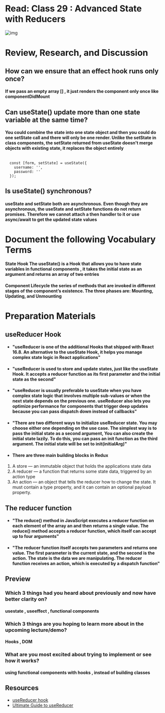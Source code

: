 # Read: Class 29 : Advanced State with Reducers

![img](https://camo.githubusercontent.com/39edc655449f6262a9a7be81b38da2a83896b55c8c1b146a8922ae1804ccbe91/68747470733a2f2f7265732e636c6f7564696e6172792e636f6d2f64676576653764616f2f696d6167652f75706c6f61642f76313538303636353932322f5573655f526564756365725f536964655f4566666563745f44656d6f2e706e67)

# Review, Research, and Discussion

## How can we ensure that an effect hook runs only once?

#### If we pass an empty array [] , it just renders the component only once like componentDidMount

## Can useState() update more than one state variable at the same time?

#### You could combine the state into one state object and then you could do one setState call and there will only be one render. Unlike the setState in class components, the setState returned from useState doesn't merge objects with existing state, it replaces the object entirely

```

  const [form, setState] = useState({
    username: '',
    password: ''
  });

```

## Is useState() synchronous?

#### useState and setState both are asynchronous. Even though they are asynchronous, the useState and setState functions do not return promises. Therefore we cannot attach a then handler to it or use async/await to get the updated state values

# Document the following Vocabulary Terms

#### State Hook The useState() is a Hook that allows you to have state variables in functional components , it takes the initial state as an argument and returns an array of two entries

#### Component Lifecycle the series of methods that are invoked in different stages of the component’s existence. The three phases are: Mounting, Updating, and Unmounting

# Preparation Materials

## useReducer Hook

* #### "useReducer is one of the additional Hooks that shipped with React 16.8. An alternative to the useState Hook, it helps you manage complex state logic in React applications"

* #### "useReducer is used to store and update states, just like the useState Hook. It accepts a reducer function as its first parameter and the initial state as the second"

* #### "useReducer is usually preferable to useState when you have complex state logic that involves multiple sub-values or when the next state depends on the previous one. useReducer also lets you optimize performance for components that trigger deep updates because you can pass dispatch down instead of callbacks"

* #### "There are two different ways to initialize useReducer state. You may choose either one depending on the use case. The simplest way is to pass the initial state as a second argument, You can also create the initial state lazily. To do this, you can pass an init function as the third argument. The initial state will be set to init(initialArg)"

* #### There are three main building blocks in Redux

1. A store — an immutable object that holds the applications state data
2. A reducer — a function that returns some state data, triggered by an action type
3. An action — an object that tells the reducer how to change the state. It must contain a type property, and it can contain an optional payload property.

## The reducer function

* #### "The reduce() method in JavaScript executes a reducer function on each element of the array an and then returns a single value. The reduce() method accepts a reducer function, which itself can accept up to four arguments"

* #### "The reducer function itself accepts two parameters and returns one value. The first parameter is the current state, and the second is the action. The state is the data we are manipulating. The reducer function receives an action, which is executed by a dispatch function"

## Preview

### Which 3 things had you heard about previously and now have better clarity on?

#### usestate , useeffect , functional components

### Which 3 things are you hoping to learn more about in the upcoming lecture/demo?

#### Hooks , DOM

### What are you most excited about trying to implement or see how it works?

#### using functional components with hooks , instead of building classes

## Resources

* [useReducer hook](https://reactjs.org/docs/hooks-reference.html#usereducer)
* [Ultimate Guide to useReducer](https://blog.logrocket.com/guide-to-react-usereducer-hook/)
